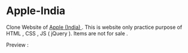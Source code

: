 # Apple-India
Clone Website of <a href="https://www.apple.com/in/"> Apple (India) </a> . This is website only practice purpose of HTML , CSS , JS ( jQuery ). Items are not for sale .


Preview : <a href=""></a>
